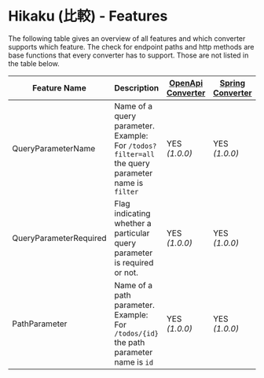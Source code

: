 # Hikaku (比較) - Features

The following table gives an overview of all features and which converter supports which feature.
The check for endpoint paths and http methods are base functions that every converter has to support. Those are not listed in the table below.

| Feature Name | Description | [OpenApi Converter](openapi.md)| [Spring Converter](spring.md) | [WADL Converter](wadl.md) |
| --- | --- | --- | --- | --- |
| QueryParameterName |Name of a query parameter. Example: For `/todos?filter=all` the query parameter name is `filter`| YES _(1.0.0)_ | YES _(1.0.0)_ | NO |
| QueryParameterRequired | Flag indicating whether a particular query parameter is required or not. | YES _(1.0.0)_ | YES _(1.0.0)_ | NO |
| PathParameter | Name of a path parameter. Example: For `/todos/{id}` the path parameter name is `id`| YES _(1.0.0)_ | YES _(1.0.0)_ | NO |  